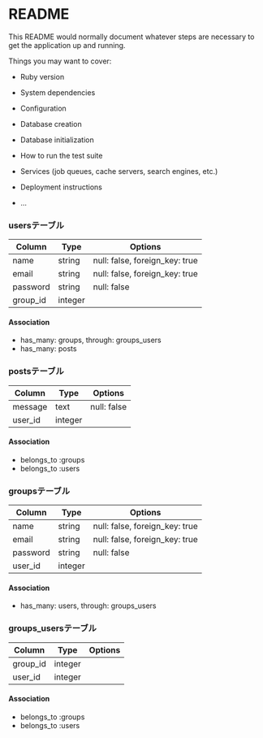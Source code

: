 # README

This README would normally document whatever steps are necessary to get the
application up and running.

Things you may want to cover:

* Ruby version

* System dependencies

* Configuration

* Database creation

* Database initialization

* How to run the test suite

* Services (job queues, cache servers, search engines, etc.)

* Deployment instructions

* ...
### usersテーブル

|Column|Type|Options|
|------|----|-------|
|name|string|null: false, foreign_key: true|
|email|string|null: false, foreign_key: true|
|password|string|null: false|
|group_id|integer|

#### Association
- has_many: groups, through: groups_users
- has_many: posts

### postsテーブル

|Column|Type|Options|
|------|----|-------|
|message|text|null: false|
|user_id|integer|

#### Association
- belongs_to :groups
- belongs_to :users

### groupsテーブル

|Column|Type|Options|
|------|----|-------|
|name|string|null: false, foreign_key: true|
|email|string|null: false, foreign_key: true|
|password|string|null: false|
|user_id|integer|

#### Association
- has_many: users, through: groups_users

### groups_usersテーブル

|Column|Type|Options|
|------|----|-------|
|group_id|integer|
|user_id|integer|

#### Association
- belongs_to :groups
- belongs_to :users
